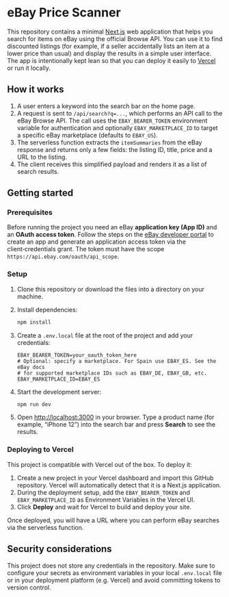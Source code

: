# eBay Price Scanner

This repository contains a minimal [Next.js](https://nextjs.org/) web application
that helps you search for items on eBay using the official Browse API.
You can use it to find discounted listings (for example, if a seller
accidentally lists an item at a lower price than usual) and display the
results in a simple user interface. The app is intentionally kept lean
so that you can deploy it easily to [Vercel](https://vercel.com/) or run it
locally.

## How it works

1. A user enters a keyword into the search bar on the home page.
2. A request is sent to `/api/search?q=...`, which performs an API call to the
   eBay Browse API. The call uses the `EBAY_BEARER_TOKEN` environment
   variable for authentication and optionally `EBAY_MARKETPLACE_ID` to
   target a specific eBay marketplace (defaults to `EBAY_US`).
3. The serverless function extracts the `itemSummaries` from the eBay
   response and returns only a few fields: the listing ID, title, price and
   a URL to the listing.
4. The client receives this simplified payload and renders it as a list of
   search results.

## Getting started

### Prerequisites

Before running the project you need an eBay **application key (App ID)**
and an **OAuth access token**. Follow the steps on the
[eBay developer portal](https://developer.ebay.com/) to create an app and
generate an application access token via the client‑credentials grant. The
token must have the scope `https://api.ebay.com/oauth/api_scope`.

### Setup

1. Clone this repository or download the files into a directory on your
   machine.
2. Install dependencies:

   ```sh
   npm install
   ```

3. Create a `.env.local` file at the root of the project and add your
   credentials:

   ```
   EBAY_BEARER_TOKEN=your_oauth_token_here
   # Optional: specify a marketplace. For Spain use EBAY_ES. See the eBay docs
   # for supported marketplace IDs such as EBAY_DE, EBAY_GB, etc.
   EBAY_MARKETPLACE_ID=EBAY_ES
   ```

4. Start the development server:

   ```sh
   npm run dev
   ```

5. Open [http://localhost:3000](http://localhost:3000) in your browser. Type a
   product name (for example, “iPhone 12”) into the search bar and press
   **Search** to see the results.

### Deploying to Vercel

This project is compatible with Vercel out of the box. To deploy it:

1. Create a new project in your Vercel dashboard and import this GitHub
   repository. Vercel will automatically detect that it is a Next.js
   application.
2. During the deployment setup, add the `EBAY_BEARER_TOKEN` and
   `EBAY_MARKETPLACE_ID` as Environment Variables in the Vercel UI.
3. Click **Deploy** and wait for Vercel to build and deploy your site.

Once deployed, you will have a URL where you can perform eBay searches via
the serverless function.

## Security considerations

This project does not store any credentials in the repository. Make sure to
configure your secrets as environment variables in your local `.env.local`
file or in your deployment platform (e.g. Vercel) and avoid committing
tokens to version control.
